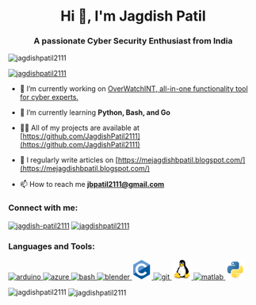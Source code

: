 <h1 align="center">Hi 👋, I'm Jagdish Patil</h1>
<h3 align="center">A passionate Cyber Security Enthusiast from India</h3>

<p align="left"> <img src="https://komarev.com/ghpvc/?username=jagdishpatil2111&label=Profile%20views&color=0e75b6&style=flat" alt="jagdishpatil2111" /> </p>

<p align="left"> <a href="https://github.com/ryo-ma/github-profile-trophy"><img src="https://github-profile-trophy.vercel.app/?username=jagdishpatil2111" alt="jagdishpatil2111" /></a> </p>

- 🔭 I’m currently working on [OverWatchINT, all-in-one functionality tool for cyber experts.](https://github.com/JagdishPatil2111/OverwatchINT)

- 🌱 I’m currently learning **Python, Bash, and Go**

- 👨‍💻 All of my projects are available at [https://github.com/JagdishPatil2111](https://github.com/JagdishPatil2111)

- 📝 I regularly write articles on [https://mejagdishbpatil.blogspot.com/](https://mejagdishbpatil.blogspot.com/)

- 📫 How to reach me **jbpatil2111@gmail.com**

<h3 align="left">Connect with me:</h3>
<p align="left">
<a href="https://linkedin.com/in/jagdish-patil2111" target="blank"><img align="center" src="https://raw.githubusercontent.com/rahuldkjain/github-profile-readme-generator/master/src/images/icons/Social/linked-in-alt.svg" alt="jagdish-patil2111" height="30" width="40" /></a>
<a href="https://instagram.com/jagdishpatil2111" target="blank"><img align="center" src="https://raw.githubusercontent.com/rahuldkjain/github-profile-readme-generator/master/src/images/icons/Social/instagram.svg" alt="jagdishpatil2111" height="30" width="40" /></a>
</p>

<h3 align="left">Languages and Tools:</h3>
<p align="left"> <a href="https://www.arduino.cc/" target="_blank" rel="noreferrer"> <img src="https://cdn.worldvectorlogo.com/logos/arduino-1.svg" alt="arduino" width="40" height="40"/> </a> <a href="https://azure.microsoft.com/en-in/" target="_blank" rel="noreferrer"> <img src="https://www.vectorlogo.zone/logos/microsoft_azure/microsoft_azure-icon.svg" alt="azure" width="40" height="40"/> </a> <a href="https://www.gnu.org/software/bash/" target="_blank" rel="noreferrer"> <img src="https://www.vectorlogo.zone/logos/gnu_bash/gnu_bash-icon.svg" alt="bash" width="40" height="40"/> </a> <a href="https://www.blender.org/" target="_blank" rel="noreferrer"> <img src="https://download.blender.org/branding/community/blender_community_badge_white.svg" alt="blender" width="40" height="40"/> </a> <a href="https://www.cprogramming.com/" target="_blank" rel="noreferrer"> <img src="https://raw.githubusercontent.com/devicons/devicon/master/icons/c/c-original.svg" alt="c" width="40" height="40"/> </a> <a href="https://git-scm.com/" target="_blank" rel="noreferrer"> <img src="https://www.vectorlogo.zone/logos/git-scm/git-scm-icon.svg" alt="git" width="40" height="40"/> </a> <a href="https://www.linux.org/" target="_blank" rel="noreferrer"> <img src="https://raw.githubusercontent.com/devicons/devicon/master/icons/linux/linux-original.svg" alt="linux" width="40" height="40"/> </a> <a href="https://www.mathworks.com/" target="_blank" rel="noreferrer"> <img src="https://upload.wikimedia.org/wikipedia/commons/2/21/Matlab_Logo.png" alt="matlab" width="40" height="40"/> </a> <a href="https://www.python.org" target="_blank" rel="noreferrer"> <img src="https://raw.githubusercontent.com/devicons/devicon/master/icons/python/python-original.svg" alt="python" width="40" height="40"/> </a> </p>

<p><img align="left" src="https://github-readme-stats.vercel.app/api/top-langs?username=jagdishpatil2111&show_icons=true&locale=en&layout=compact" alt="jagdishpatil2111" /></p>

<p>&nbsp;<img align="center" src="https://github-readme-stats.vercel.app/api?username=jagdishpatil2111&show_icons=true&locale=en" alt="jagdishpatil2111" /></p>
